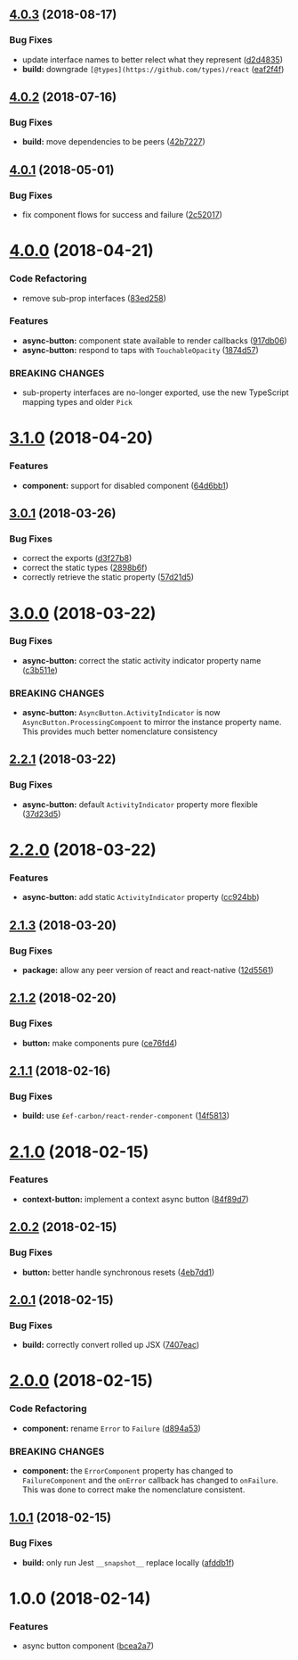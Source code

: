 ## [4.0.3](https://github.com/ef-carbon/react-native-async-button/compare/v4.0.2...v4.0.3) (2018-08-17)


### Bug Fixes

* update interface names to better relect what they represent ([d2d4835](https://github.com/ef-carbon/react-native-async-button/commit/d2d4835))
* **build:** downgrade `[@types](https://github.com/types)/react` ([eaf2f4f](https://github.com/ef-carbon/react-native-async-button/commit/eaf2f4f))

## [4.0.2](https://github.com/ef-carbon/react-native-async-button/compare/v4.0.1...v4.0.2) (2018-07-16)


### Bug Fixes

* **build:** move dependencies to be peers ([42b7227](https://github.com/ef-carbon/react-native-async-button/commit/42b7227))

<a name="4.0.1"></a>
## [4.0.1](https://github.com/ef-carbon/react-native-async-button/compare/v4.0.0...v4.0.1) (2018-05-01)


### Bug Fixes

* fix component flows for success and failure ([2c52017](https://github.com/ef-carbon/react-native-async-button/commit/2c52017))

<a name="4.0.0"></a>
# [4.0.0](https://github.com/ef-carbon/react-native-async-button/compare/v3.1.0...v4.0.0) (2018-04-21)


### Code Refactoring

* remove sub-prop interfaces ([83ed258](https://github.com/ef-carbon/react-native-async-button/commit/83ed258))


### Features

* **async-button:** component state available to render callbacks ([917db06](https://github.com/ef-carbon/react-native-async-button/commit/917db06))
* **async-button:** respond to taps with `TouchableOpacity` ([1874d57](https://github.com/ef-carbon/react-native-async-button/commit/1874d57))


### BREAKING CHANGES

* sub-property interfaces are no-longer exported, use the new TypeScript mapping types and older `Pick`

<a name="3.1.0"></a>
# [3.1.0](https://github.com/ef-carbon/react-native-async-button/compare/v3.0.1...v3.1.0) (2018-04-20)


### Features

* **component:** support for disabled component ([64d6bb1](https://github.com/ef-carbon/react-native-async-button/commit/64d6bb1))

<a name="3.0.1"></a>
## [3.0.1](https://github.com/ef-carbon/react-native-async-button/compare/v3.0.0...v3.0.1) (2018-03-26)


### Bug Fixes

* correct the exports ([d3f27b8](https://github.com/ef-carbon/react-native-async-button/commit/d3f27b8))
* correct the static types ([2898b6f](https://github.com/ef-carbon/react-native-async-button/commit/2898b6f))
* correctly retrieve the static property ([57d21d5](https://github.com/ef-carbon/react-native-async-button/commit/57d21d5))

<a name="3.0.0"></a>
# [3.0.0](https://github.com/ef-carbon/react-native-async-button/compare/v2.2.1...v3.0.0) (2018-03-22)


### Bug Fixes

* **async-button:** correct the static activity indicator property name ([c3b511e](https://github.com/ef-carbon/react-native-async-button/commit/c3b511e))


### BREAKING CHANGES

* **async-button:** `AsyncButton.ActivityIndicator` is now `AsyncButton.ProcessingCompoent` to mirror the instance property name. This provides much better nomenclature consistency

<a name="2.2.1"></a>
## [2.2.1](https://github.com/ef-carbon/react-native-async-button/compare/v2.2.0...v2.2.1) (2018-03-22)


### Bug Fixes

* **async-button:** default `ActivityIndicator` property more flexible ([37d23d5](https://github.com/ef-carbon/react-native-async-button/commit/37d23d5))

<a name="2.2.0"></a>
# [2.2.0](https://github.com/ef-carbon/react-native-async-button/compare/v2.1.3...v2.2.0) (2018-03-22)


### Features

* **async-button:** add static `ActivityIndicator` property ([cc924bb](https://github.com/ef-carbon/react-native-async-button/commit/cc924bb))

<a name="2.1.3"></a>
## [2.1.3](https://github.com/ef-carbon/react-native-async-button/compare/v2.1.2...v2.1.3) (2018-03-20)


### Bug Fixes

* **package:** allow any peer version of react and react-native ([12d5561](https://github.com/ef-carbon/react-native-async-button/commit/12d5561))

<a name="2.1.2"></a>
## [2.1.2](https://github.com/ef-carbon/react-native-async-button/compare/v2.1.1...v2.1.2) (2018-02-20)


### Bug Fixes

* **button:** make components pure ([ce76fd4](https://github.com/ef-carbon/react-native-async-button/commit/ce76fd4))

<a name="2.1.1"></a>
## [2.1.1](https://github.com/ef-carbon/react-native-async-button/compare/v2.1.0...v2.1.1) (2018-02-16)


### Bug Fixes

* **build:** use `£ef-carbon/react-render-component` ([14f5813](https://github.com/ef-carbon/react-native-async-button/commit/14f5813))

<a name="2.1.0"></a>
# [2.1.0](https://github.com/ef-carbon/react-native-async-button/compare/v2.0.2...v2.1.0) (2018-02-15)


### Features

* **context-button:** implement a context async button ([84f89d7](https://github.com/ef-carbon/react-native-async-button/commit/84f89d7))

<a name="2.0.2"></a>
## [2.0.2](https://github.com/ef-carbon/react-native-async-button/compare/v2.0.1...v2.0.2) (2018-02-15)


### Bug Fixes

* **button:** better handle synchronous resets ([4eb7dd1](https://github.com/ef-carbon/react-native-async-button/commit/4eb7dd1))

<a name="2.0.1"></a>
## [2.0.1](https://github.com/ef-carbon/react-native-async-button/compare/v2.0.0...v2.0.1) (2018-02-15)


### Bug Fixes

* **build:** correctly convert rolled up JSX ([7407eac](https://github.com/ef-carbon/react-native-async-button/commit/7407eac))

<a name="2.0.0"></a>
# [2.0.0](https://github.com/ef-carbon/react-native-async-button/compare/v1.0.1...v2.0.0) (2018-02-15)


### Code Refactoring

* **component:** rename `Error` to `Failure` ([d894a53](https://github.com/ef-carbon/react-native-async-button/commit/d894a53))


### BREAKING CHANGES

* **component:** the `ErrorComponent` property has changed to `FailureComponent` and the `onError` callback has changed to `onFailure`. This was done to correct make the nomenclature consistent.

<a name="1.0.1"></a>
## [1.0.1](https://github.com/ef-carbon/react-native-async-button/compare/v1.0.0...v1.0.1) (2018-02-15)


### Bug Fixes

* **build:** only run Jest `__snapshot__` replace locally ([afddb1f](https://github.com/ef-carbon/react-native-async-button/commit/afddb1f))

<a name="1.0.0"></a>
# 1.0.0 (2018-02-14)


### Features

* async button component ([bcea2a7](https://github.com/ef-carbon/react-native-async-button/commit/bcea2a7))
